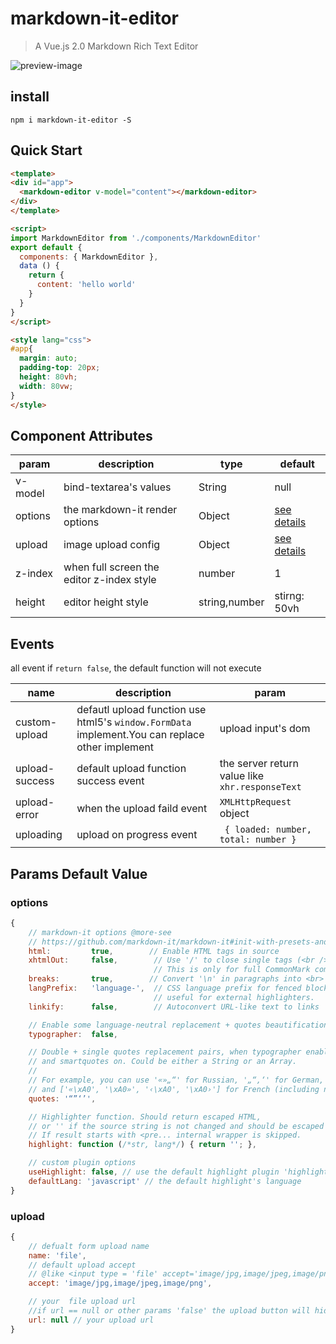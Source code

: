
# markdown-it-editor

> A Vue.js 2.0 Markdown Rich Text Editor

![preview-image](https://k55k32.github.io/markdown-it-editor/readme/preview.jpg)

## install
```node
npm i markdown-it-editor -S
```

## Quick Start
```html
<template>
<div id="app">
  <markdown-editor v-model="content"></markdown-editor>
</div>
</template>

<script>
import MarkdownEditor from './components/MarkdownEditor'
export default {
  components: { MarkdownEditor },
  data () {
    return {
      content: 'hello world'
    }
  }
}
</script>

<style lang="css">
#app{
  margin: auto;
  padding-top: 20px;
  height: 80vh;
  width: 80vw;
}
</style>
```

## Component Attributes

 param | description | type | default
 ------- | ------------ | ---- | -----
 v-model | bind-textarea's values |  String  | null
 options | the markdown-it render options| Object | [see details](#attr-options)
 upload |  image upload config | Object | [see details](#attr-upload)
 z-index | when full screen the editor z-index style | number | 1
 height | editor height style | string,number| stirng: 50vh

## Events
all event if `return false`, the default function will not execute

name | description | param
--- | --- | ---
custom-upload | defautl upload function use html5's `window.FormData` implement.You can replace other implement | upload input's dom
upload-success | default upload function success event  | the server return value like `xhr.responseText`
upload-error | when the upload faild event | `XMLHttpRequest` object
uploading | upload on progress event | ` { loaded: number, total: number }`


## Params Default Value
<a  id="attr-options"></a>
### options
```javascript
{
    // markdown-it options @more-see
    // https://github.com/markdown-it/markdown-it#init-with-presets-and-options
    html:         true,        // Enable HTML tags in source
    xhtmlOut:     false,        // Use '/' to close single tags (<br />).
                                // This is only for full CommonMark compatibility.
    breaks:       true,        // Convert '\n' in paragraphs into <br>
    langPrefix:   'language-',  // CSS language prefix for fenced blocks. Can be
                                // useful for external highlighters.
    linkify:      false,        // Autoconvert URL-like text to links

    // Enable some language-neutral replacement + quotes beautification
    typographer:  false,

    // Double + single quotes replacement pairs, when typographer enabled,
    // and smartquotes on. Could be either a String or an Array.
    //
    // For example, you can use '«»„“' for Russian, '„“‚‘' for German,
    // and ['«\xA0', '\xA0»', '‹\xA0', '\xA0›'] for French (including nbsp).
    quotes: '“”‘’',

    // Highlighter function. Should return escaped HTML,
    // or '' if the source string is not changed and should be escaped externaly.
    // If result starts with <pre... internal wrapper is skipped.
    highlight: function (/*str, lang*/) { return ''; },

    // custom plugin options
    useHighlight: false, // use the default highlight plugin 'highlightjs'
    defaultLang: 'javascript' // the default highlight's language
}
```
<a  id="attr-upload"></a>
### upload
```javascript
{
    // defualt form upload name
    name: 'file',  
    // default upload accept  
    // @like <input type = 'file' accept='image/jpg,image/jpeg,image/png'/>
    accept: 'image/jpg,image/jpeg,image/png',

    // your  file upload url
    //if url == null or other params 'false' the upload button will hidden
    url: null // your upload url
}
```
